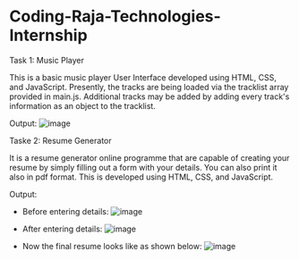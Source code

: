 # Coding-Raja-Technologies-Internship

Task 1: Music Player

This is a basic music player User Interface developed using HTML, CSS, and JavaScript.
Presently, the tracks are being loaded via the tracklist array provided in main.js. Additional tracks may be added by adding every track's information as an object to the tracklist.

Output:
![image](https://github.com/AditiGoyal26/Coding-Raja-Technologies-Internship/assets/129757364/0ece4e1a-d3f6-49f3-b948-f9f4167bfa2b)

Taske 2: Resume Generator

It is a resume generator online programme that are capable of creating your resume by simply filling out a form with your details. You can also print it also in pdf format. This is developed using HTML, CSS, and JavaScript.

Output:
- Before entering details:
  ![image](https://github.com/AditiGoyal26/Coding-Raja-Technologies-Internship/assets/129757364/614fd122-59c5-4842-9426-f57a92917f10)

- After entering details:
  ![image](https://github.com/AditiGoyal26/Coding-Raja-Technologies-Internship/assets/129757364/56af58c9-0a49-4c06-b128-72a6793dd8a1)
  
- Now the final resume looks like as shown below:
  ![image](https://github.com/AditiGoyal26/Coding-Raja-Technologies-Internship/assets/129757364/41e8e7c3-d861-473e-82dd-3f782166006b)



